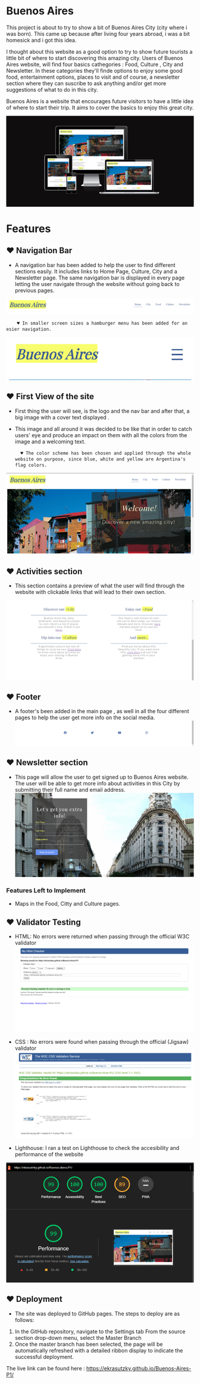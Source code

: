 # Buenos Aires

This project is about to try to show a bit of Buenos Aires City (city where i was born). This came up because after living four years abroad, i was a bit homesick and i got this idea.

I thought about this website as a good option to try to show future tourists a little bit of where to start discovering this amazing city. 
Users of Buenos Aires website, will find four basics cathegories : Food, Culture , City and Newsletter. In these categories they'll finde options to enjoy some good food, entertainment options, places to visit and of course, a newsletter section where they can suscribe to ask anything and/or get more suggestions of what to do in this city. 

Buenos Aires is a website that encourages future visitors to have a little idea of where to start their trip. It aims to cover the basics to enjoy this great city.

![display in different devices](./assets/images-readme/devices.png)

# Features
## ♥ Navigation Bar

- A navigation bar has been added to help the user to find different sections easily. It includes links to Home Page, Culture, City and a Newsletter page. 
The same navigation bar is displayed in every page letting the user navigate through the website without going back to previous pages. 

![head and nav](./assets/images-readme/head.png)

        ♥ In smaller screen sizes a hamburger menu has been added for an esier navigation.
![hamburger menu](./assets/images-readme/hamburguer.png)


## ♥ First View of the site

- First thing the user will see, is the logo and the nav bar and after that, a big image with a cover text displayed . 

- This image and all around it was decided to be like that in order to catch users' eye and produce an impact on them with all the colors from the image and a welcoming text. 

        ♥ The color scheme has been chosen and applied through the whole website on purpose, since blue, white and yellow are Argentina's flag colors.
![main image](./assets/images-readme/first-view.png)

## ♥ Activities section

- This section contains a preview of what the user will find through the website with clickable links that will lead to their own section. 

![activities](./assets/images-readme/activities-section.png)

## ♥ Footer

- A footer's been added in the main page , as well in all the four different pages to help the user get more info on the social media. 
![footer image from main page](./assets/images-readme/footer.png)


## ♥ Newsletter section
- This page will allow the user to get signed up to Buenos Aires website. The user will be able to get more info about activities in this City by submitting  their full name and email address.
![newsletter](./assets/images-readme/newsletter.png)

### Features Left to Implement
 
 - Maps in the Food, Citty and Culture pages.

 ## ♥ Validator Testing
- HTML:
No errors were returned when passing through the official W3C validator
![html validator](./assets/images-readme/html%20validator.png)

- CSS :
No errors were found when passing through the official (Jigsaw) validator
![css validator](./assets/images-readme/css%20validator.png)


- Lighthouse:
I ran a test on Lighthouse to check the accesibility and performance  of the website

![lighthouse](./assets/images-readme/lighthouse.png)

## ♥ Deployment
- The site was deployed to GitHub pages. The steps to deploy are as follows:
1. In the GitHub repository, navigate to the Settings tab
From the source section drop-down menu, select the Master Branch
2. Once the master branch has been selected, the page will be automatically refreshed with a detailed ribbon display to indicate the successful deployment.

The live link can be found here : https://ekrasutzky.github.io/Buenos-Aires-P1/
